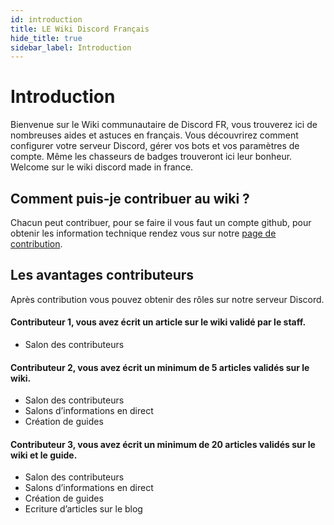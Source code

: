 ```yaml
---
id: introduction
title: LE Wiki Discord Français
hide_title: true
sidebar_label: Introduction
---
```


# Introduction

Bienvenue sur le Wiki communautaire de Discord FR, vous trouverez ici de nombreuses aides et astuces en français.
Vous découvrirez comment configurer votre serveur Discord, gérer vos bots et vos paramètres de compte. Même les chasseurs de badges trouveront ici leur bonheur.
Welcome sur le wiki discord made in france.

## Comment puis-je contribuer au wiki ?
Chacun peut contribuer, pour se faire il vous faut un compte github, pour obtenir les information technique rendez vous sur notre [page de contribution](https://github.com/discordfr/wiki/blob/master/CONTRIBUTING.md). 

## Les avantages contributeurs
Après contribution vous pouvez obtenir des rôles sur notre serveur Discord.

#### Contributeur 1, vous avez écrit un article sur le wiki validé par le staff.
- Salon des contributeurs

#### Contributeur 2, vous avez écrit un minimum de 5 articles validés sur le wiki.
- Salon des contributeurs
- Salons d’informations en direct
- Création de guides

#### Contributeur 3, vous avez écrit un minimum de 20 articles validés sur le wiki et le guide.
- Salon des contributeurs
- Salons d’informations en direct
- Création de guides
- Ecriture d’articles sur le blog
